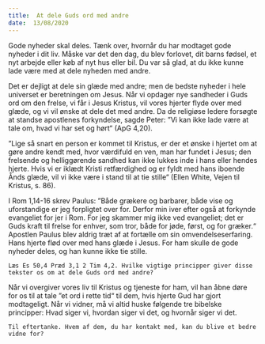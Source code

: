 ```yaml
---
title:  At dele Guds ord med andre
date:  13/08/2020
---
```


Gode nyheder skal deles. Tænk over, hvornår du har modtaget gode nyheder i dit liv. Måske var det den dag, du blev forlovet, dit barns fødsel, et nyt arbejde eller køb af nyt hus eller bil. Du var så glad, at du ikke kunne lade være med at dele nyheden med andre.

Det er dejligt at dele sin glæde med andre; men de bedste nyheder i hele universet er beretningen om Jesus. Når vi opdager nye sandheder i Guds ord om den frelse, vi får i Jesus Kristus, vil vores hjerter flyde over med glæde, og vi vil ønske at dele det med andre. Da de religiøse ledere forsøgte at standse apostlenes forkyndelse, sagde Peter: ”Vi kan ikke lade være at tale om, hvad vi har set og hørt“ (ApG 4,20).

”Lige så snart en person er kommet til Kristus, er der et ønske i hjertet om at gøre andre kendt med, hvor værdifuld en ven, man har fundet i Jesus; den frelsende og helliggørende sandhed kan ikke lukkes inde i hans eller hendes hjerte. Hvis vi er iklædt Kristi retfærdighed og er fyldt med hans iboende Ånds glæde, vil vi ikke være i stand til at tie stille“ (Ellen White, Vejen til Kristus, s. 86).

I Rom 1,14-16 skrev Paulus: ”Både grækere og barbarer, både vise og uforstandige er jeg forpligtet over for. Derfor min iver efter også at forkynde evangeliet for jer i Rom. For jeg skammer mig ikke ved evangeliet; det er Guds kraft til frelse for enhver, som tror, både for jøde, først, og for græker.“ Apostlen Paulus blev aldrig træt af at fortælle om sin omvendelseserfaring. Hans hjerte flød over med hans glæde i Jesus. For ham skulle de gode nyheder deles, og han kunne ikke tie stille.

`Læs Es 50,4 Præd 3,1 2 Tim 4,2. Hvilke vigtige principper giver disse tekster os om at dele Guds ord med andre?`

Når vi overgiver vores liv til Kristus og tjeneste for ham, vil han åbne døre for os til at tale ”et ord i rette tid“ til dem, hvis hjerte Gud har gjort modtageligt. Når vi vidner, må vi altid huske følgende tre bibelske principper: Hvad siger vi, hvordan siger vi det, og hvornår siger vi det.

`Til eftertanke. Hvem af dem, du har kontakt med, kan du blive et bedre vidne for?`
